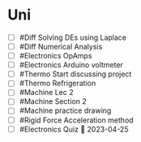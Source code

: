 # Uni
- [ ] #Diff Solving DEs using Laplace
- [ ] #Diff Numerical Analysis 
- [ ] #Electronics OpAmps
- [ ] #Electronics Arduino voltmeter 
- [ ] #Thermo Start discussing project
- [ ] #Thermo Refrigeration 
- [ ] #Machine Lec 2
- [ ] #Machine Section 2
- [ ] #Machine practice drawing
- [ ] #Rigid Force Acceleration method 
- [ ] #Electronics Quiz 📅 2023-04-25 